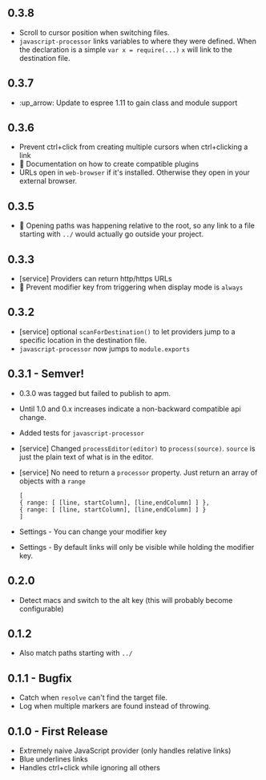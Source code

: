 ## 0.3.8
* Scroll to cursor position when switching files.
* `javascript-processor` links variables to where they were defined. When the declaration is a simple `var x = require(...)` `x` will link to the destination file.

## 0.3.7
* :up_arrow: Update to espree 1.11 to gain class and module support

## 0.3.6
* Prevent ctrl+click from creating multiple cursors when ctrl+clicking a link
* :memo: Documentation on how to create compatible plugins
* URLs open in `web-browser` if it's installed. Otherwise they open in your external browser.

## 0.3.5
* :bug: Opening paths was happening relative to the root, so any link to a file starting with `../` would actually go outside your project.

## 0.3.3
* [service] Providers can return http/https URLs
* :bug: Prevent modifier key from triggering when display mode is `always`

## 0.3.2
* [service] optional `scanForDestination()` to let providers jump to a specific location in the destination file.
* `javascript-processor` now jumps to `module.exports`

## 0.3.1 - Semver!
* 0.3.0 was tagged but failed to publish to apm.
* Until 1.0 and 0.x increases indicate a non-backward compatible api change.
* Added tests for `javascript-processor`
* [service] Changed `processEditor(editor)` to `process(source)`. `source` is just the plain text of what is in the editor.
* [service] No need to return a `processor` property. Just return an array of objects
with a `range`

      [
      { range: [ [line, startColumn], [line,endColumn] ] },
      { range: [ [line, startColumn], [line,endColumn] ] }
      ]

* Settings - You can change your modifier key
* Settings - By default links will only be visible while holding the modifier key.

## 0.2.0
* Detect macs and switch to the alt key (this will probably become configurable)

## 0.1.2
* Also match paths starting with `../`

## 0.1.1 - Bugfix
* Catch when `resolve` can't find the target file.
* Log when multiple markers are found instead of throwing.

## 0.1.0 - First Release
* Extremely naive JavaScript provider (only handles relative links)
* Blue underlines links
* Handles ctrl+click while ignoring all others
